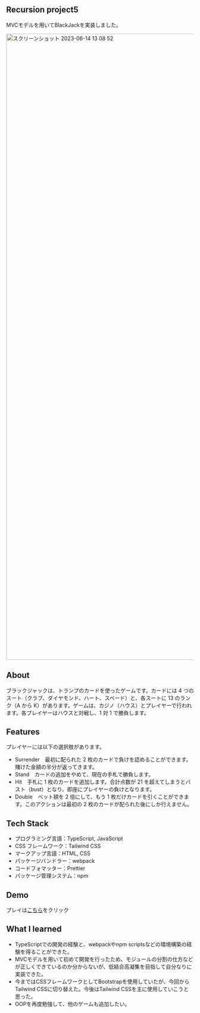 ## Recursion project5  
MVCモデルを用いてBlackJackを実装しました。

<img width="1680" alt="スクリーンショット 2023-06-14 13 08 52" src="https://github.com/Teradad41/Card_Game/assets/107381511/df12b87e-f32b-42c9-9084-f34caa2cd48b">

## About
ブラックジャックは、トランプのカードを使ったゲームです。カードには 4 つのスート（クラブ、ダイヤモンド、ハート、スペード）と、各スートに 13 のランク（A から K）があります。ゲームは、カジノ（ハウス）とプレイヤーで行われます。各プレイヤーはハウスと対戦し、1 対 1 で勝負します。

## Features
プレイヤーには以下の選択肢があります。
- Surrender　最初に配られた 2 枚のカードで負けを認めることができます。賭けた金額の半分が返ってきます。
- Stand　カードの追加をやめて、現在の手札で勝負します。
- Hit　手札に 1 枚のカードを追加します。合計点数が 21 を超えてしまうとバスト（bust）となり、即座にプレイヤーの負けとなります。
- Double　ベット額を 2 倍にして、もう 1 枚だけカードを引くことができます。このアクションは最初の 2 枚のカードが配られた後にしか行えません。

## Tech Stack
- プログラミング言語：TypeScript, JavaScript
- CSS フレームワーク：Tailwind CSS
- マークアップ言語：HTML, CSS
- パッケージバンドラー：webpack
- コードフォマッター：Prettier
- パッケージ管理システム：npm

## Demo
プレイは[こちら](https://develop--gorgeous-custard-38daf5.netlify.app)をクリック

## What I learned
- TypeScriptでの開発の経験と、webpackやnpm scriptsなどの環境構築の経験を得ることができた。
- MVCモデルを用いて初めて開発を行ったため、モジュールの分割の仕方などが正しくできているのか分からないが、低結合高凝集を目指して自分なりに実装できた。
- 今まではCSSフレームワークとしてBootstrapを使用していたが、今回からTailwind CSSに切り替えた。今後はTailwind CSSを主に使用していこうと思った。
- OOPを再度勉強して、他のゲームも追加したい。
